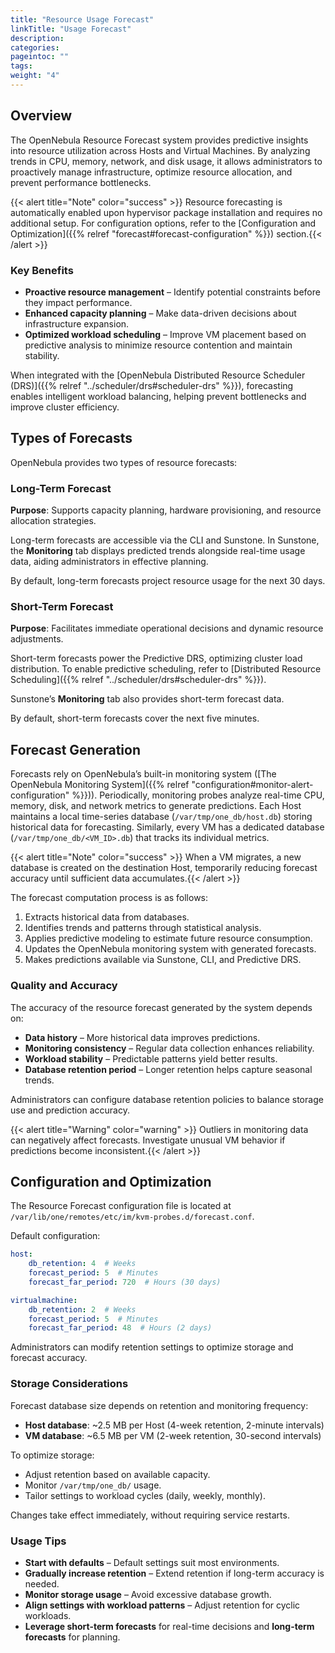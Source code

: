 ```yaml
---
title: "Resource Usage Forecast"
linkTitle: "Usage Forecast"
description:
categories:
pageintoc: ""
tags:
weight: "4"
---
```


<a id="monitor-alert-forecast"></a>

<!--# Resource Usage Forecast -->

## Overview

The OpenNebula Resource Forecast system provides predictive insights into resource utilization across Hosts and Virtual Machines. By analyzing trends in CPU, memory, network, and disk usage, it allows administrators to proactively manage infrastructure, optimize resource allocation, and prevent performance bottlenecks.

{{< alert title="Note" color="success" >}}
Resource forecasting is automatically enabled upon hypervisor package installation and requires no additional setup. For configuration options, refer to the [Configuration and Optimization]({{% relref "forecast#forecast-configuration" %}}) section.{{< /alert >}} 

### Key Benefits

- **Proactive resource management** – Identify potential constraints before they impact performance.
- **Enhanced capacity planning** – Make data-driven decisions about infrastructure expansion.
- **Optimized workload scheduling** – Improve VM placement based on predictive analysis to minimize resource contention and maintain stability.

When integrated with the [OpenNebula Distributed Resource Scheduler (DRS)]({{% relref "../scheduler/drs#scheduler-drs" %}}), forecasting enables intelligent workload balancing, helping prevent bottlenecks and improve cluster efficiency.

## Types of Forecasts

OpenNebula provides two types of resource forecasts:

### Long-Term Forecast

**Purpose**: Supports capacity planning, hardware provisioning, and resource allocation strategies.

Long-term forecasts are accessible via the CLI and Sunstone. In Sunstone, the **Monitoring** tab displays predicted trends alongside real-time usage data, aiding administrators in effective planning.

<!-- [INSERT SUNSTONE IMAGE HERE] -->

<!-- CLI users can retrieve long-term forecasts via:

[INSERT CLI COMMAND EXAMPLE HERE] -->

By default, long-term forecasts project resource usage for the next 30 days.

### Short-Term Forecast

**Purpose**: Facilitates immediate operational decisions and dynamic resource adjustments.

Short-term forecasts power the Predictive DRS, optimizing cluster load distribution. To enable predictive scheduling, refer to [Distributed Resource Scheduling]({{% relref "../scheduler/drs#scheduler-drs" %}}).

Sunstone’s **Monitoring** tab also provides short-term forecast data.

<!-- [INSERT SUNSTONE IMAGE HERE]

CLI users can access short-term forecasts via:

[INSERT CLI COMMAND EXAMPLE HERE] -->

By default, short-term forecasts cover the next five minutes.

## Forecast Generation

Forecasts rely on OpenNebula’s built-in monitoring system ([The OpenNebula Monitoring System]({{% relref "configuration#monitor-alert-configuration" %}})). Periodically, monitoring probes analyze real-time CPU, memory, disk, and network metrics to generate predictions. Each Host maintains a local time-series database (`/var/tmp/one_db/host.db`) storing historical data for forecasting. Similarly, every VM has a dedicated database (`/var/tmp/one_db/<VM_ID>.db`) that tracks its individual metrics.

{{< alert title="Note" color="success" >}}
When a VM migrates, a new database is created on the destination Host, temporarily reducing forecast accuracy until sufficient data accumulates.{{< /alert >}} 

The forecast computation process is as follows:

1. Extracts historical data from databases.
2. Identifies trends and patterns through statistical analysis.
3. Applies predictive modeling to estimate future resource consumption.
4. Updates the OpenNebula monitoring system with generated forecasts.
5. Makes predictions available via Sunstone, CLI, and Predictive DRS.

### Quality and Accuracy

The accuracy of the resource forecast generated by the system depends on:

- **Data history** – More historical data improves predictions.
- **Monitoring consistency** – Regular data collection enhances reliability.
- **Workload stability** – Predictable patterns yield better results.
- **Database retention period** – Longer retention helps capture seasonal trends.

Administrators can configure database retention policies to balance storage use and prediction accuracy.

{{< alert title="Warning" color="warning" >}}
Outliers in monitoring data can negatively affect forecasts. Investigate unusual VM behavior if predictions become inconsistent.{{< /alert >}} 

<a id="forecast-configuration"></a>

## Configuration and Optimization

The Resource Forecast configuration file is located at `/var/lib/one/remotes/etc/im/kvm-probes.d/forecast.conf`.

Default configuration:

```yaml
host:
    db_retention: 4  # Weeks
    forecast_period: 5  # Minutes
    forecast_far_period: 720  # Hours (30 days)

virtualmachine:
    db_retention: 2  # Weeks
    forecast_period: 5  # Minutes
    forecast_far_period: 48  # Hours (2 days)
```

Administrators can modify retention settings to optimize storage and forecast accuracy.

### Storage Considerations

Forecast database size depends on retention and monitoring frequency:

- **Host database**: ~2.5 MB per Host (4-week retention, 2-minute intervals)
- **VM database**: ~6.5 MB per VM (2-week retention, 30-second intervals)

To optimize storage:

- Adjust retention based on available capacity.
- Monitor `/var/tmp/one_db/` usage.
- Tailor settings to workload cycles (daily, weekly, monthly).

Changes take effect immediately, without requiring service restarts.

### Usage Tips

- **Start with defaults** – Default settings suit most environments.
- **Gradually increase retention** – Extend retention if long-term accuracy is needed.
- **Monitor storage usage** – Avoid excessive database growth.
- **Align settings with workload patterns** – Adjust retention for cyclic workloads.
- **Leverage short-term forecasts** for real-time decisions and **long-term forecasts** for planning.

